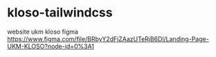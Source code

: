# kloso-tailwindcss
website ukm kloso
figma
https://www.figma.com/file/BRbyY2dFjZAazUTeRjB6Dl/Landing-Page-UKM-KLOSO?node-id=0%3A1
